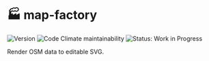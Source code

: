 # 🏭 map-factory

![Version](https://img.shields.io/github/package-json/v/nandenjin/map-factory?style=flat-square)
![Code Climate maintainability](https://img.shields.io/codeclimate/maintainability/nandenjin/map-factory?style=flat-square&logo=codeclimate)
![Status: Work in Progress](https://img.shields.io/badge/status-Work_in_Progress-yellow?style=flat-square)


Render OSM data to editable SVG.
